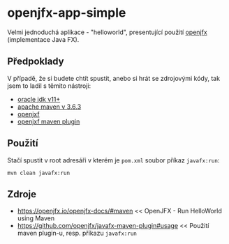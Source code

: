# openjfx-app-simple
Velmi jednoduchá aplikace - "helloworld", presentující použití [openjfx](https://openjfx.io/index.html) (implementace Java FX).

## Předpoklady
V případě, že si budete chtít spustit, anebo si hrát se zdrojovými kódy, tak jsem to ladil s těmito nástroji:
* [oracle jdk v11+](https://www.oracle.com/java/technologies/javase-downloads.html)
* [apache maven v 3.6.3](https://archive.apache.org/dist/maven/maven-3/3.6.3/binaries/)
* [openjxf](https://openjfx.io/index.html)
* [openjxf maven plugin](https://github.com/openjfx/javafx-maven-plugin)

## Použití
Stačí spustit v root adresáři v kterém je ```pom.xml``` soubor příkaz ```javafx:run```:
```
mvn clean javafx:run
```

## Zdroje
* https://openjfx.io/openjfx-docs/#maven << OpenJFX - Run HelloWorld using Maven
* https://github.com/openjfx/javafx-maven-plugin#usage << Použití maven plugin-u, resp. příkazu ```javafx:run```
